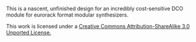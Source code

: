 This is a nascent, unfinished design for an incredibly cost-sensitive DCO module for eurorack format modular synthesizers.

This work is licensed under a [Creative Commons Attribution-ShareAlike 3.0 Unported License.](http://creativecommons.org/licenses/by-sa/3.0/deed.en_US)